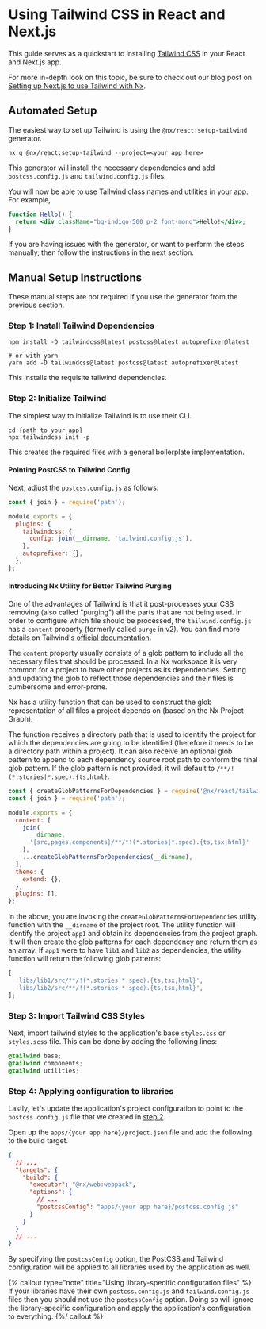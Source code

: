 # Using Tailwind CSS in React and Next.js

This guide serves as a quickstart to installing [Tailwind CSS](https://tailwindcss.com) in your React and Next.js app.

For more in-depth look on this topic, be sure to check out our blog post on [Setting up Next.js to use Tailwind with Nx](https://blog.nrwl.io/setup-next-js-to-use-tailwind-with-nx-849b7e21d8d0).

## Automated Setup

The easiest way to set up Tailwind is using the `@nx/react:setup-tailwind` generator.

```shell
nx g @nx/react:setup-tailwind --project=<your app here>
```

This generator will install the necessary dependencies and add `postcss.config.js` and `tailwind.config.js` files.

You will now be able to use Tailwind class names and utilities in your app. For example,

```jsx
function Hello() {
  return <div className="bg-indigo-500 p-2 font-mono">Hello!</div>;
}
```

If you are having issues with the generator, or want to perform the steps manually, then follow the instructions in the next section.

## Manual Setup Instructions

These manual steps are not required if you use the generator from the previous section.

### Step 1: Install Tailwind Dependencies

```shell
npm install -D tailwindcss@latest postcss@latest autoprefixer@latest

# or with yarn
yarn add -D tailwindcss@latest postcss@latest autoprefixer@latest
```

This installs the requisite tailwind dependencies.

### Step 2: Initialize Tailwind

The simplest way to initialize Tailwind is to use their CLI.

```shell
cd {path to your app}
npx tailwindcss init -p
```

This creates the required files with a general boilerplate implementation.

#### Pointing PostCSS to Tailwind Config

Next, adjust the `postcss.config.js` as follows:

```javascript {% fileName="postcss.config.js" %}
const { join } = require('path');

module.exports = {
  plugins: {
    tailwindcss: {
      config: join(__dirname, 'tailwind.config.js'),
    },
    autoprefixer: {},
  },
};
```

#### Introducing Nx Utility for Better Tailwind Purging

One of the advantages of Tailwind is that it post-processes your CSS removing (also called "purging") all the parts that are not being used. In order to configure which file should be processed, the `tailwind.config.js` has a `content` property (formerly called `purge` in v2). You can find more details on Tailwind's [official documentation](https://tailwindcss.com/docs/content-configuration#configuring-source-paths).

The `content` property usually consists of a glob pattern to include all the necessary files that should be processed. In a Nx workspace it is very common for a project to have other projects as its dependencies. Setting and updating the glob to reflect those dependencies and their files is cumbersome and error-prone.

Nx has a utility function that can be used to construct the glob representation of all files a project depends on (based on the Nx Project Graph).

The function receives a directory path that is used to identify the project for which the dependencies are going to be identified (therefore it needs to be a directory path within a project). It can also receive an optional glob pattern to append to each dependency source root path to conform the final glob pattern. If the glob pattern is not provided, it will default to `/**/!(*.stories|*.spec).{ts,html}`.

```javascript {% fileName="apps/app1/tailwind.config.js" %}
const { createGlobPatternsForDependencies } = require('@nx/react/tailwind');
const { join } = require('path');

module.exports = {
  content: [
    join(
      __dirname,
      '{src,pages,components}/**/*!(*.stories|*.spec).{ts,tsx,html}'
    ),
    ...createGlobPatternsForDependencies(__dirname),
  ],
  theme: {
    extend: {},
  },
  plugins: [],
};
```

In the above, you are invoking the `createGlobPatternsForDependencies` utility function with the `__dirname` of the project root. The utility function will identify the project `app1` and obtain its dependencies from the project graph. It will then create the glob patterns for each dependency and return them as an array. If `app1` were to have `lib1` and `lib2` as dependencies, the utility function will return the following glob patterns:

```javascript
[
  'libs/lib1/src/**/!(*.stories|*.spec).{ts,tsx,html}',
  'libs/lib2/src/**/!(*.stories|*.spec).{ts,tsx,html}',
];
```

### Step 3: Import Tailwind CSS Styles

Next, import tailwind styles to the application's base `styles.css` or `styles.scss` file. This can be done by adding the following lines:

```css
@tailwind base;
@tailwind components;
@tailwind utilities;
```

### Step 4: Applying configuration to libraries

Lastly, let's update the application's project configuration to point to the `postcss.config.js` file that we created in [step 2](#step-2:-initialize-tailwind).

Open up the `apps/{your app here}/project.json` file and add the following to the build target.

```json lines {% fileName="apps/{your app here}/project.json" %}
{
  // ...
  "targets": {
    "build": {
      "executor": "@nx/web:webpack",
      "options": {
        // ...
        "postcssConfig": "apps/{your app here}/postcss.config.js"
      }
    }
  }
  // ...
}
```

By specifying the `postcssConfig` option, the PostCSS and Tailwind configuration will be applied to all libraries used by the application as well.

{% callout type="note" title="Using library-specific configuration files" %}
If your libraries have their own `postcss.config.js` and `tailwind.config.js` files then you should not use the `postcssConfig` option. Doing so will ignore the library-specific configuration and apply the application's configuration to everything.
{%/ callout %}

